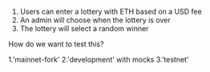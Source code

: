 1. Users can enter a lottery with ETH based on a USD fee
2. An admin will choose when the lottery is over 
3. The lottery will select a random winner


How do we want to test this?

1.'mainnet-fork'
2.'development' with mocks
3.'testnet'
